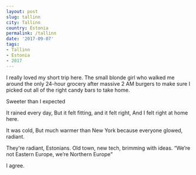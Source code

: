 ```yaml
---
layout: post
slug: tallinn
city: Tallinn
country: Estonia
permalink: /tallinn
date: '2017-09-07'
tags:
- Tallinn
- Estonia
- 2017
---
```


I really loved my short trip here.
The small blonde girl who walked me around the only 24-hour grocery after massive 2 AM burgers to make sure I picked out all of the right candy bars to take home.

Sweeter than I expected

It rained every day,
But it felt fitting, and it felt right,
And I felt right at home here.

It was cold,
But much warmer than New York 
because everyone glowed, radiant.

They're radiant, Estonians.
Old town, new tech, brimming with ideas.
“We’re not Eastern Europe, we’re Northern Europe”

I agree.
